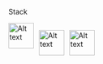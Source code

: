 Stack 

<div style='display: flex; gap: 10px;'>
  <img
  src="https://upload.wikimedia.org/wikipedia/commons/thumb/a/a7/React-icon.svg/2300px-React-icon.svg.png"
  alt="Alt text"
  title="Optional title"
  style="width: 50px">

<img
  src="https://react-query-v3.tanstack.com/_next/static/images/emblem-light-628080660fddb35787ff6c77e97ca43e.svg"
  alt="Alt text"
  title="Optional title"
  style="width: 50px">

<img
  src="https://upload.wikimedia.org/wikipedia/commons/thumb/9/99/Unofficial_JavaScript_logo_2.svg/2048px-Unofficial_JavaScript_logo_2.svg.png"
  alt="Alt text"
  title="Optional title"
  style="width: 50px">
</div>






